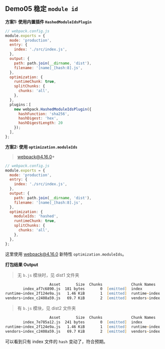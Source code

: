 ## Demo05 稳定 `module id`

**方案1: 使用内置插件 `HashedModuleIdsPlugin`**

```js
// webpack.config.js
module.exports = {
  mode: 'production',
  entry: {
    index: './src/index.js',
  },
  output: {
    path: path.join(__dirname, 'dist'),
    filename: '[name]_[hash:8].js',
  },
  optimization: {
    runtimeChunk: true,
    splitChunks: {
      chunks: 'all',
    },
  },
  plugins：[
    new webpack.HashedModuleIdsPlugin({
      hashFunction: 'sha256',
      hashDigest: 'hex',
      hashDigestLength: 20
    });
  ],
};
```

**方案2: 使用 `optimization.moduleIds`**

> webpack@4.16.0+

```js
// webpack.config.js
module.exports = {
  mode: 'production',
  entry: {
    index: './src/index.js',
  },
  output: {
    path: path.join(__dirname, 'dist'),
    filename: '[name]_[hash:8].js',
  },
  optimization: {
    moduleIds: 'hashed',
    runtimeChunk: true,
    splitChunks: {
      chunks: 'all',
    },
  },
};
```

这里使用 webpack@4.16.0 新特性 `optimization.moduleIds`。

**打包结果 Output**

> 无 `b.js` 模块时，见 dist1 文件夹

```zsh
                    Asset       Size  Chunks             Chunk Names
        index_af7c6890.js  181 bytes       0  [emitted]  index
runtime~index_2f124e9a.js   1.46 KiB       1  [emitted]  runtime~index
vendors~index_c2408a59.js   69.7 KiB       2  [emitted]  vendors~index
```

> 有 `b.js` 模块，见 dist2 文件夹

```zsh
                    Asset       Size  Chunks             Chunk Names
        index_7e785a12.js  241 bytes       0  [emitted]  index
runtime~index_2f124e9a.js   1.46 KiB       1  [emitted]  runtime~index
vendors~index_c2408a59.js   69.7 KiB       2  [emitted]  vendors~index
```

可以看到只有 index 文件的 `hash` 变动了，符合预期。
